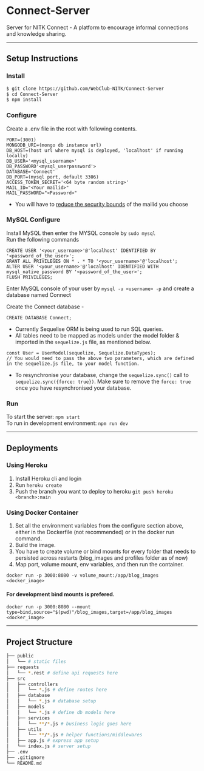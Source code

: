 # Connect-Server
Server for NITK Connect - A platform to encourage informal connections and knowledge sharing.

---

## Setup Instructions
### Install
```bash
$ git clone https://github.com/WebClub-NITK/Connect-Server
$ cd Connect-Server
$ npm install
```
### Configure
Create a .env file in the root with following contents.
```
PORT=(3001)
MONGODB_URI=(mongo db instance url)
DB_HOST=(host url where mysql is deployed, 'localhost' if running locally)
DB_USER='<mysql_username>'
DB_PASSWORD'<mysql_userpassword'>
DATABASE='Connect'
DB_PORT=(mysql port, default 3306)
ACCESS_TOKEN_SECRET='<64 byte random string>'
MAIL_ID="<Your mailid>"
MAIL_PASSWORD="<Password>"
```
* You will have to [reduce the security bounds](https://myaccount.google.com/lesssecureapps?pli=1&rapt=AEjHL4OMHOjPSpguuqWUUR5ZySVa8sC0iDhi1BtHge7ctVv9FwxZ9h4UbCC7GkHJQ6M-55Yj04E-zeCfNvMuVjVIIM2o538I5Q) of the mailid you choose
### MySQL Configure
Install MySQL then enter the MYSQL console by  ```sudo mysql``` <br/>
Run the following commands

```
CREATE USER '<your_username>'@'localhost' IDENTIFIED BY '<password_of_the_user>';
GRANT ALL PRIVILEGES ON * . * TO '<your_username>'@'localhost';
ALTER USER '<your_username>'@'localhost' IDENTIFIED WITH mysql_native_password BY '<password_of_the_user>';
FLUSH PRIVILEGES;
```
Enter MySQL console of your user by ```mysql -u <username> -p``` and create a database named Connect

Create the Connect database - 
```
CREATE DATABASE Connect;
```
* Currently Sequelise ORM is being used to run SQL queries.
* All tables need to be mapped as models under the model folder & imported in the `sequelize.js` file, as mentioned below.
```
const User = UserModel(sequelize, Sequelize.DataTypes);
// You would need to pass the above two parameters, which are defined in the sequelize.js file, to your model function.
```
* To resynchronise your database, change the `sequelize.sync()` call to `sequelize.sync({force: true})`. Make sure to remove the `force: true` once you have resynchronised your database.
### Run
To start the server: `npm start`  
To run in development environment: `npm run dev`

---

## Deployments

### Using Heroku

1. Install Heroku cli and login
2. Run `heroku create`
3. Push the branch you want to deploy to heroku `git push heroku <branch>:main`

### Using Docker Container

1. Set all the environment variables from the configure section above, either in the Dockerfile (not recommended) or in the docker run command.
2. Build the image.
3. You have to create volume or bind mounts for every folder that needs to persisted across restarts (blog_images and profiles folder as of now)
4. Map port, volume mount, env variables, and then run the container.
```
docker run -p 3000:8080 -v volume_mount:/app/blog_images <docker_image>
```
#### For development bind mounts is prefered.
```
docker run -p 3000:8080 --mount type=bind,source="$(pwd)"/blog_images,target=/app/blog_images <docker_image>
```

---

## Project Structure

```bash
├── public
│   └── # static files 
├── requests
│   └── *.rest # define api requests here
├── src
│   ├── controllers
│   │   └── *.js # define routes here
│   ├── database
│   │   └── *.js # database setup
│   ├── models
│   │   └── *.js # define db models here
│   ├── services
│   │   └── **/*.js # business logic goes here
│   ├── utils
│   │   └── **/*.js # helper functions/middlewares
│   ├── app.js # express app setup
│   └── index.js # server setup
├── .env
├── .gitignore
└── README.md
```

